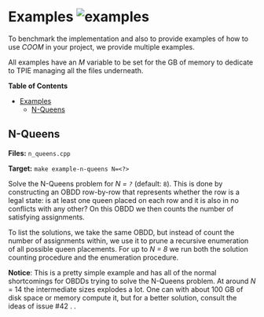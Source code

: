 # Examples ![examples](https://github.com/SSoelvsten/cache-oblivious-obdd/workflows/examples/badge.svg?branch=master)
To benchmark the implementation and also to provide examples of how to use
_COOM_ in your project, we provide multiple examples.

All examples have an _M_ variable to be set for the GB of memory to dedicate to
TPIE managing all the files underneath.

<!-- markdown-toc start - Don't edit this section. Run M-x markdown-toc-refresh-toc -->
**Table of Contents**

- [Examples](#examples)
    - [N-Queens](#n-queens)

<!-- markdown-toc end -->

## N-Queens

**Files:** `n_queens.cpp`

**Target:** `make example-n-queens N=<?>`

Solve the N-Queens problem for _N = `?`_ (default: `8`). This is done by
constructing an OBDD row-by-row that represents whether the row is a legal
state: is at least one queen placed on each row and it is also in no conflicts
with any other? On this OBDD we then counts the number of satisfying
assignments.

To list the solutions, we take the same OBDD, but instead of count the number of
assignments within, we use it to prune a recursive enumeration of all possible
queen placements. For up to _N = 8_ we run both the solution counting procedure
and the enumeration procedure.

**Notice**: This is a pretty simple example and has all of the normal
shortcomings for OBDDs trying to solve the N-Queens problem. At around _N_ = 14
the intermediate sizes explodes a lot. One can with about 100 GB of disk space
or memory compute it, but for a better solution, consult the ideas of issue #42 .
.
